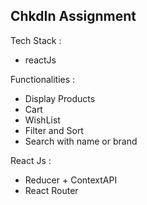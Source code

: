 ## ChkdIn Assignment

Tech Stack :
- reactJs

Functionalities :

- Display Products
- Cart
- WishList
- Filter and Sort
- Search with name or brand


React Js :

- Reducer + ContextAPI
- React Router
